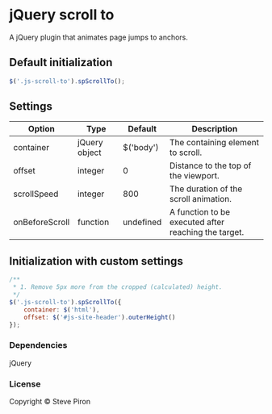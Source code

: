 # jQuery scroll to
A jQuery plugin that animates page jumps to anchors.

## Default initialization
```js
$('.js-scroll-to').spScrollTo();
```

## Settings
Option | Type | Default | Description
------ | ---- | ------- | -----------
container | jQuery object | $('body') | The containing element to scroll.
offset | integer | 0 | Distance to the top of the viewport.
scrollSpeed | integer | 800 | The duration of the scroll animation.
onBeforeScroll | function | undefined | A function to be executed after reaching the target.

## Initialization with custom settings
```js
/**
 * 1. Remove 5px more from the cropped (calculated) height.
 */
$('.js-scroll-to').spScrollTo({
    container: $('html'),
    offset: $('#js-site-header').outerHeight()
});
```

### Dependencies
jQuery

### License
Copyright © Steve Piron
